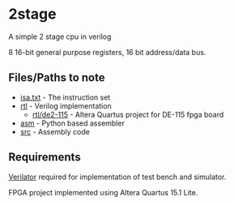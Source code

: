 # 2stage
A simple 2 stage cpu in verilog

8 16-bit general purpose registers, 16 bit address/data bus.

## Files/Paths to note
* [isa.txt](isa.txt) - The instruction set
* [rtl](rtl) - Verilog implementation
  * [rtl/de2-115](rtl/de2-115) - Altera Quartus project for DE-115 fpga board
* [asm](asm) - Python based assembler
* [src](src) - Assembly code

## Requirements

[Verilator](http://www.veripool.org/wiki/verilator) required for implementation of test bench and simulator.

FPGA project implemented using Altera Quartus 15.1 Lite.
